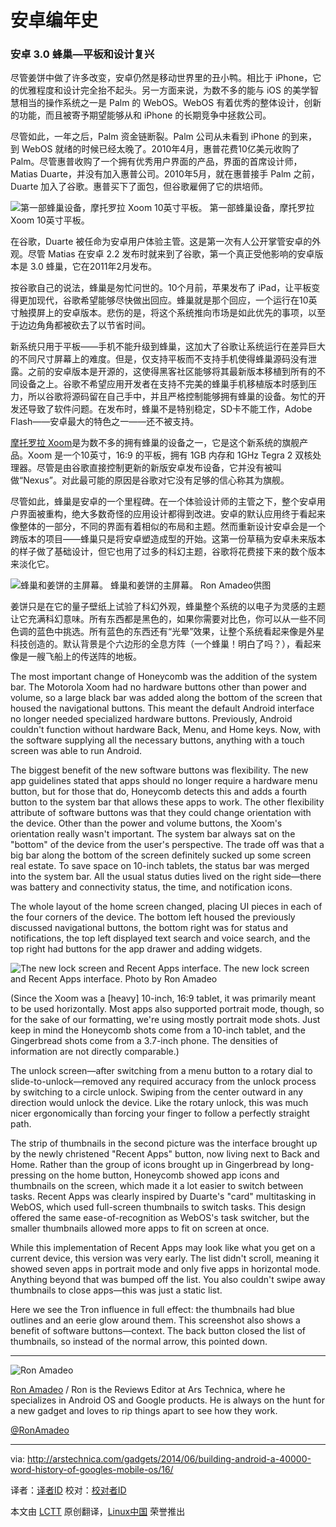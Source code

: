 安卓编年史
================================================================================
### 安卓 3.0 蜂巢—平板和设计复兴 ###

尽管姜饼中做了许多改变，安卓仍然是移动世界里的丑小鸭。相比于 iPhone，它的优雅程度和设计完全抬不起头。另一方面来说，为数不多的能与 iOS 的美学智慧相当的操作系统之一是 Palm 的 WebOS。WebOS 有着优秀的整体设计，创新的功能，而且被寄予期望能够从和 iPhone 的长期竞争中拯救公司。

尽管如此，一年之后，Palm 资金链断裂。Palm 公司从未看到 iPhone 的到来，到 WebOS 就绪的时候已经太晚了。2010年4月，惠普花费10亿美元收购了 Palm。尽管惠普收购了一个拥有优秀用户界面的产品，界面的首席设计师，Matias Duarte，并没有加入惠普公司。2010年5月，就在惠普接手 Palm 之前，Duarte 加入了谷歌。惠普买下了面包，但谷歌雇佣了它的烘培师。

![第一部蜂巢设备，摩托罗拉 Xoom 10英寸平板。](http://cdn.arstechnica.net/wp-content/uploads/2014/03/Motorola-XOOM-MZ604.jpg)
第一部蜂巢设备，摩托罗拉 Xoom 10英寸平板。

在谷歌，Duarte 被任命为安卓用户体验主管。这是第一次有人公开掌管安卓的外观。尽管 Matias 在安卓 2.2 发布时就来到了谷歌，第一个真正受他影响的安卓版本是 3.0 蜂巢，它在2011年2月发布。

按谷歌自己的说法，蜂巢是匆忙问世的。10个月前，苹果发布了 iPad，让平板变得更加现代，谷歌希望能够尽快做出回应。蜂巢就是那个回应，一个运行在10英寸触摸屏上的安卓版本。悲伤的是，将这个系统推向市场是如此优先的事项，以至于边边角角都被砍去了以节省时间。

新系统只用于平板——手机不能升级到蜂巢，这加大了谷歌让系统运行在差异巨大的不同尺寸屏幕上的难度。但是，仅支持平板而不支持手机使得蜂巢源码没有泄露。之前的安卓版本是开源的，这使得黑客社区能够将其最新版本移植到所有的不同设备之上。谷歌不希望应用开发者在支持不完美的蜂巢手机移植版本时感到压力，所以谷歌将源码留在自己手中，并且严格控制能够拥有蜂巢的设备。匆忙的开发还导致了软件问题。在发布时，蜂巢不是特别稳定，SD卡不能工作，Adobe Flash——安卓最大的特色之一——还不被支持。

[摩托罗拉 Xoom][1]是为数不多的拥有蜂巢的设备之一，它是这个新系统的旗舰产品。Xoom 是一个10英寸，16:9 的平板，拥有 1GB 内存和 1GHz Tegra 2 双核处理器。尽管是由谷歌直接控制更新的新版安卓发布设备，它并没有被叫做“Nexus”。对此最可能的原因是谷歌对它没有足够的信心称其为旗舰。

尽管如此，蜂巢是安卓的一个里程碑。在一个体验设计师的主管之下，整个安卓用户界面被重构，绝大多数奇怪的应用设计都得到改进。安卓的默认应用终于看起来像整体的一部分，不同的界面有着相似的布局和主题。然而重新设计安卓会是一个跨版本的项目——蜂巢只是将安卓塑造成型的开始。这第一份草稿为安卓未来版本的样子做了基础设计，但它也用了过多的科幻主题，谷歌将花费接下来的数个版本来淡化它。

![蜂巢和姜饼的主屏幕。](http://cdn.arstechnica.net/wp-content/uploads/2014/02/homeskreen.png)
蜂巢和姜饼的主屏幕。
Ron Amadeo供图

姜饼只是在它的量子壁纸上试验了科幻外观，蜂巢整个系统的以电子为灵感的主题让它充满科幻意味。所有东西都是黑色的，如果你需要对比色，你可以从一些不同色调的蓝色中挑选。所有蓝色的东西还有“光晕”效果，让整个系统看起来像是外星科技创造的。默认背景是个六边形的全息方阵（一个蜂巢！明白了吗？），看起来像是一艘飞船上的传送阵的地板。

The most important change of Honeycomb was the addition of the system bar. The Motorola Xoom had no hardware buttons other than power and volume, so a large black bar was added along the bottom of the screen that housed the navigational buttons. This meant the default Android interface no longer needed specialized hardware buttons. Previously, Android couldn't function without hardware Back, Menu, and Home keys. Now, with the software supplying all the necessary buttons, anything with a touch screen was able to run Android.

The biggest benefit of the new software buttons was flexibility. The new app guidelines stated that apps should no longer require a hardware menu button, but for those that do, Honeycomb detects this and adds a fourth button to the system bar that allows these apps to work. The other flexibility attribute of software buttons was that they could change orientation with the device. Other than the power and volume buttons, the Xoom's orientation really wasn't important. The system bar always sat on the "bottom" of the device from the user's perspective. The trade off was that a big bar along the bottom of the screen definitely sucked up some screen real estate. To save space on 10-inch tablets, the status bar was merged into the system bar. All the usual status duties lived on the right side—there was battery and connectivity status, the time, and notification icons.

The whole layout of the home screen changed, placing UI pieces in each of the four corners of the device. The bottom left housed the previously discussed navigational buttons, the bottom right was for status and notifications, the top left displayed text search and voice search, and the top right had buttons for the app drawer and adding widgets.

![The new lock screen and Recent Apps interface.](http://cdn.arstechnica.net/wp-content/uploads/2014/02/lockscreen-and-recent.png)
The new lock screen and Recent Apps interface.
Photo by Ron Amadeo

(Since the Xoom was a [heavy] 10-inch, 16:9 tablet, it was primarily meant to be used horizontally. Most apps also supported portrait mode, though, so for the sake of our formatting, we're using mostly portrait mode shots. Just keep in mind the Honeycomb shots come from a 10-inch tablet, and the Gingerbread shots come from a 3.7-inch phone. The densities of information are not directly comparable.)

The unlock screen—after switching from a menu button to a rotary dial to slide-to-unlock—removed any required accuracy from the unlock process by switching to a circle unlock. Swiping from the center outward in any direction would unlock the device. Like the rotary unlock, this was much nicer ergonomically than forcing your finger to follow a perfectly straight path.

The strip of thumbnails in the second picture was the interface brought up by the newly christened "Recent Apps" button, now living next to Back and Home. Rather than the group of icons brought up in Gingerbread by long-pressing on the home button, Honeycomb showed app icons and thumbnails on the screen, which made it a lot easier to switch between tasks. Recent Apps was clearly inspired by Duarte's "card" multitasking in WebOS, which used full-screen thumbnails to switch tasks. This design offered the same ease-of-recognition as WebOS's task switcher, but the smaller thumbnails allowed more apps to fit on screen at once.

While this implementation of Recent Apps may look like what you get on a current device, this version was very early. The list didn't scroll, meaning it showed seven apps in portrait mode and only five apps in horizontal mode. Anything beyond that was bumped off the list. You also couldn't swipe away thumbnails to close apps—this was just a static list.

Here we see the Tron influence in full effect: the thumbnails had blue outlines and an eerie glow around them. This screenshot also shows a benefit of software buttons—context. The back button closed the list of thumbnails, so instead of the normal arrow, this pointed down.

----------

![Ron Amadeo](http://cdn.arstechnica.net/wp-content//uploads/authors/ron-amadeo-sq.jpg)

[Ron Amadeo][a] / Ron is the Reviews Editor at Ars Technica, where he specializes in Android OS and Google products. He is always on the hunt for a new gadget and loves to rip things apart to see how they work.

[@RonAmadeo][t]

--------------------------------------------------------------------------------

via: http://arstechnica.com/gadgets/2014/06/building-android-a-40000-word-history-of-googles-mobile-os/16/

译者：[译者ID](https://github.com/译者ID) 校对：[校对者ID](https://github.com/校对者ID)

本文由 [LCTT](https://github.com/LCTT/TranslateProject) 原创翻译，[Linux中国](http://linux.cn/) 荣誉推出

[1]:http://arstechnica.com/gadgets/2011/03/ars-reviews-the-motorola-xoom/
[a]:http://arstechnica.com/author/ronamadeo
[t]:https://twitter.com/RonAmadeo
